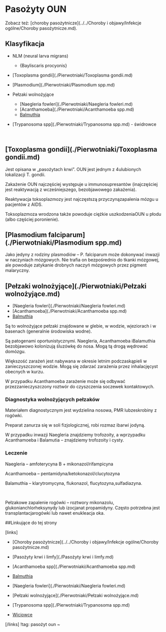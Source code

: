 # Pasożyty OUN

Zobacz też: [choroby pasożytnicze](../../Choroby i objawy/Infekcje ogólne/Choroby pasożytnicze.md).



## Klasyfikacja

- NLM (neural larva migrans) 
  - {Bayliscaris procyonis}
- [Toxoplasma gondii](./Pierwotniaki/Toxoplasma gondii.md)
- [Plasmodium](./Pierwotniaki/Plasmodium spp.md)
- Pełzaki wolnożyjące
  - [Naegleria fowleri](./Pierwotniaki/Naegleria fowleri.md)
  - [Acanthamoeba](./Pierwotniaki/Acanthamoeba spp.md)
  - [Balmuthia](./Pierwotniaki/Balmuthia.md)

- [Trypanosoma spp](./Pierwotniaki/Trypanosoma spp.md) - świdrowce

  ​



## [Toxoplasma gondii](./Pierwotniaki/Toxoplasma gondii.md)

Jest opisana w „pasożytach krwi”. OUN jest jednym z 4ulubionych lokalizacji T. gondii. 

Zakażenie OUN najczęściej występuje u immunosupresantów (inajczęściej jest reaktywacją z wcześniejszego, bezobjawowego zakażenia).

Reaktywacja toksoplazmozy jest najczęstszą przyczynązapalenia mózgu u pacjentów z AIDS.

Toksoplazmoza wrodzona także powoduje ciężkie uszkodzeniaOUN u płodu (albo częściej poronienie).



## [Plasmodium falciparum](./Pierwotniaki/Plasmodium spp.md)

Jako jedyny z rodziny plasmodiów – P. falciparum może
dokonywać inwazji w naczyniach mózgowych. Nie trafia on bezpośrednio do tkanki
mózgowej, ale powoduje zatykanie drobnych naczyń mózgowych przez pigment
malaryczny.



## [Pełzaki wolnożyjące](./Pierwotniaki/Pełzaki wolnożyjące.md)

- [Naegleria fowleri](./Pierwotniaki/Naegleria fowleri.md)
- [Acanthamoeba](./Pierwotniaki/Acanthamoeba spp.md)
- [Balmuthia](./Pierwotniaki/Balmuthia.md)





Są to wolnożyjące pełzaki znajdowane w glebie, w wodzie, wjeziorach i w basenach (generalnie środowiska wodne).

Są patogenami oportunistycznymi. Naegleria, Acanthamoeba iBalamuthia bezobjawowo kolonizują śluzówkę do nosa. Mogą tą drogą wędrować domózgu.

Większość zarażeń jest nabywana w okresie letnim podczaskąpieli w zanieczyszczonej wodzie. Mogą się zdarzać zarażenia przez inhalacjęcyst obecnych w kurzu.

W przypadku Acanthamoeba zarażenie może się odbywać przezzanieczyszczony roztwór do czyszczenia soczewek kontaktowych.



### Diagnostyka wolnożyjących pełzaków

Materiałem diagnostycznym jest wydzielina nosowa, PMR lubzeskrobiny z rogówki.

Preparat zanurza się w soli fizjologicznej, robi rozmaz ibarwi jodyną.

W przypadku inwazji Naegleria znajdziemy trofozoity, a wprzypadku Acanthamoeba i Balamutia – znajdziemy trofozoity i cysty.



### Leczenie

Naegleria – amfoterycyna B + mikonazol/rifampicyna

Acanthamoeba – pentamidyna/ketokonazol/clucytozyna

Balamuthia – klarytromycyna, flukonazol, flucytozyna,sulfadiazyna.

 

Pełzakowe zapalenie rogówki – roztwory mikonazolu, glukonianchlorheksynydy lub izocjanat propamidyny. Często potrzebna jest transplantacjarogówki lub nawet enukleacja oka.





##Linkujące do tej strony

[links]

- [Choroby pasożytnicze](../../Choroby i objawy/Infekcje ogólne/Choroby pasożytnicze.md)

- [Pasożyty krwi i limfy](./Pasożyty krwi i limfy.md)

- [Acanthamoeba spp](./Pierwotniaki/Acanthamoeba spp.md)

- [Balmuthia](./Pierwotniaki/Balmuthia.md)

- [Naegleria fowleri](./Pierwotniaki/Naegleria fowleri.md)

- [Pełzaki wolnożyjące](./Pierwotniaki/Pełzaki wolnożyjące.md)

- [Trypanosoma spp](./Pierwotniaki/Trypanosoma spp.md)

- [Wiciowce](./Pierwotniaki/Wiciowce.md)


[/links]
!tag: pasożyt oun
~

